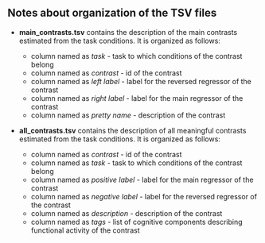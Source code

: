 ## Notes about organization of the TSV files

* __main_contrasts.tsv__ contains the description of the main contrasts estimated from the task conditions. It is organized as follows:  

	* column named as *task* - task to which conditions of the contrast belong
	* column named as *contrast* - id of the contrast
	* column named as *left label* - label for the reversed regressor of the contrast
	* column named as *right label* - label for the main regressor of the contrast
	* column named as *pretty name* - description of the contrast

* __all_contrasts.tsv__ contains the description of all meaningful contrasts estimated from the task conditions. It is organized as follows:  

	* column named as *contrast* - id of the contrast
	* column named as *task* - task to which conditions of the contrast belong
	* column named as *positive label* - label for the main regressor of the contrast
	* column named as *negative label* - label for the reversed regressor of the contrast
	* column named as *description* - description of the contrast
	* column named as *tags* - list of cognitive components describing functional activity of the contrast
